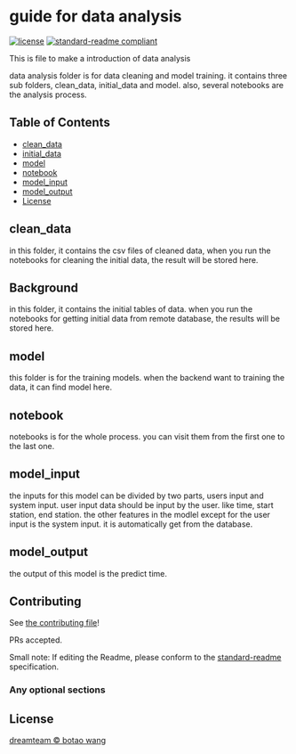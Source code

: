  # guide for data analysis


[![license](https://img.shields.io/github/license/:user/:repo.svg)](LICENSE)
[![standard-readme compliant](https://img.shields.io/badge/readme%20style-standard-brightgreen.svg?style=flat-square)](https://github.com/RichardLitt/standard-readme)

This is file to make a introduction of data analysis

data analysis folder is for data cleaning and model training. it contains three sub folders, clean_data, initial_data and model. also, several notebooks are the analysis process.

## Table of Contents

- [clean_data](#clean_data)
- [initial_data](#initial_data)
- [model](#model)
- [notebook](#notebook)
- [model_input](#model_input)
- [model_output](#model_output)
- [License](#license)

## clean_data
in this folder, it contains the csv files of cleaned data, when you run the notebooks for cleaning the initial data, the result will be stored here. 

## Background
in this folder, it contains the initial tables of data. when you run the notebooks for getting initial data from remote database, the results will be stored here. 

## model

this folder is for the training models. when the backend want to training the data, it can find model here.  

## notebook
notebooks is for the whole process. you can visit them from the first one to the last one. 

## model_input
the inputs for this model can be divided by two parts, users input and system input. user input data should be input by the user. like time, start station, end station. the other features in the modlel except for the user input is the system input. it is automatically get from the database.

## model_output
the output of this model is the predict time.


## Contributing

See [the contributing file](CONTRIBUTING.md)!

PRs accepted.

Small note: If editing the Readme, please conform to the [standard-readme](https://github.com/RichardLitt/standard-readme) specification.

### Any optional sections

## License

[dreamteam © botao wang](../LICENSE)
